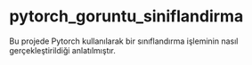 # pytorch_goruntu_siniflandirma
Bu projede Pytorch kullanılarak bir sınıflandırma işleminin nasıl gerçekleştirildiği anlatılmıştır.
